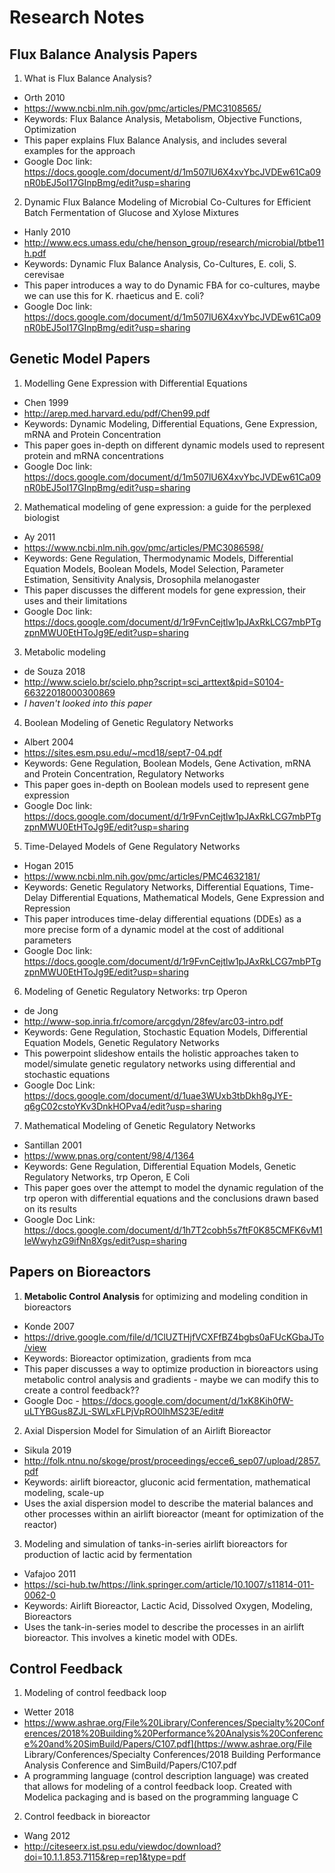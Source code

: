 # Research Notes

## Flux Balance Analysis Papers

1. What is Flux Balance Analysis?

- Orth 2010
- https://www.ncbi.nlm.nih.gov/pmc/articles/PMC3108565/
- Keywords: Flux Balance Analysis, Metabolism, Objective Functions, Optimization
- This paper explains Flux Balance Analysis, and includes several examples for the approach
- Google Doc link: https://docs.google.com/document/d/1m507lU6X4xvYbcJVDEw61Ca09nR0bEJ5oI17GInpBmg/edit?usp=sharing

2. Dynamic Flux Balance Modeling of Microbial Co-Cultures for Efficient Batch Fermentation of Glucose and Xylose Mixtures

- Hanly 2010
- http://www.ecs.umass.edu/che/henson_group/research/microbial/btbe11h.pdf
- Keywords: Dynamic Flux Balance Analysis, Co-Cultures, E. coli, S. cerevisae
- This paper introduces a way to do Dynamic FBA for co-cultures, maybe we can use this for K. rhaeticus and E. coli?
- Google Doc link: https://docs.google.com/document/d/1m507lU6X4xvYbcJVDEw61Ca09nR0bEJ5oI17GInpBmg/edit?usp=sharing

## Genetic Model Papers

1. Modelling Gene Expression with Differential Equations

- Chen 1999
- http://arep.med.harvard.edu/pdf/Chen99.pdf
- Keywords: Dynamic Modeling, Differential Equations, Gene Expression, mRNA and Protein Concentration
- This paper goes in-depth on different dynamic models used to represent protein and mRNA concentrations
- Google Doc link: https://docs.google.com/document/d/1m507lU6X4xvYbcJVDEw61Ca09nR0bEJ5oI17GInpBmg/edit?usp=sharing

2. Mathematical modeling of gene expression: a guide for the perplexed biologist

- Ay 2011
- https://www.ncbi.nlm.nih.gov/pmc/articles/PMC3086598/
- Keywords: Gene Regulation, Thermodynamic Models, Differential Equation Models, Boolean Models, Model Selection, Parameter Estimation, Sensitivity Analysis, Drosophila melanogaster
- This paper discusses the different models for gene expression, their uses and their limitations
- Google Doc link: https://docs.google.com/document/d/1r9FvnCejtlw1pJAxRkLCG7mbPTgzpnMWU0EtHToJg9E/edit?usp=sharing

3. Metabolic modeling

* de Souza 2018
* <http://www.scielo.br/scielo.php?script=sci_arttext&pid=S0104-66322018000300869>
* *I haven't looked into this paper* 

4. Boolean Modeling of Genetic Regulatory Networks

- Albert 2004
- https://sites.esm.psu.edu/~mcd18/sept7-04.pdf
- Keywords: Gene Regulation, Boolean Models, Gene Activation, mRNA and Protein Concentration, Regulatory Networks
- This paper goes in-depth on Boolean models used to represent gene expression
- Google Doc link: https://docs.google.com/document/d/1r9FvnCejtlw1pJAxRkLCG7mbPTgzpnMWU0EtHToJg9E/edit?usp=sharing

5. Time-Delayed Models of Gene Regulatory Networks

- Hogan 2015
- https://www.ncbi.nlm.nih.gov/pmc/articles/PMC4632181/
- Keywords: Genetic Regulatory Networks, Differential Equations, Time-Delay Differential Equations, Mathematical Models, Gene Expression and Repression
- This paper introduces time-delay differential equations (DDEs) as a more precise form of a dynamic model at the cost of additional parameters
- Google Doc link: https://docs.google.com/document/d/1r9FvnCejtlw1pJAxRkLCG7mbPTgzpnMWU0EtHToJg9E/edit?usp=sharing

6. Modeling of Genetic Regulatory Networks: trp Operon

- de Jong
- http://www-sop.inria.fr/comore/arcgdyn/28fev/arc03-intro.pdf 
- Keywords: Gene Regulation, Stochastic Equation Models, Differential Equation Models, Genetic Regulatory Networks
- This powerpoint slideshow entails the holistic approaches taken to model/simulate genetic regulatory networks using differential and stochastic equations
- Google Doc Link: https://docs.google.com/document/d/1uae3WUxb3tbDkh8gJYE-q6gC02cstoYKv3DnkHOPva4/edit?usp=sharing 

7. Mathematical Modeling of Genetic Regulatory Networks

- Santillan 2001
- https://www.pnas.org/content/98/4/1364 
- Keywords: Gene Regulation, Differential Equation Models, Genetic Regulatory Networks, trp Operon, E Coli
- This paper goes over the attempt to model the dynamic regulation of the trp operon with differential equations and the conclusions drawn based on its results
- Google Doc Link: https://docs.google.com/document/d/1h7T2cobh5s7ftF0K85CMFK6vM1IeWwyhzG9ifNn8Xgs/edit?usp=sharing


## Papers on Bioreactors

1. **Metabolic Control Analysis** for optimizing and modeling condition in bioreactors

* Konde 2007
* <https://drive.google.com/file/d/1ClUZTHjfVCXFfBZ4bgbs0aFUcKGbaJTo/view>
* Keywords: Bioreactor optimization, gradients from mca
* This paper discusses a way to optimize production in bioreactors using metabolic control analysis and gradients - maybe we can modify this to create a control feedback??
* Google Doc - <https://docs.google.com/document/d/1xK8Kih0fW-uLTYBGus8ZJL-SWLxFLPjVpRO0IhMS23E/edit#>

2. Axial Dispersion Model for Simulation of an Airlift Bioreactor

* Sikula 2019
* <http://folk.ntnu.no/skoge/prost/proceedings/ecce6_sep07/upload/2857.pdf>
* Keywords: airlift bioreactor, gluconic acid fermentation, mathematical modeling, scale-up 
* Uses the axial dispersion model to describe the material balances and other processes within an airlift bioreactor (meant for optimization of the reactor)

3. Modeling and simulation of tanks-in-series airlift bioreactors for production of lactic acid by fermentation

* Vafajoo 2011
* <https://sci-hub.tw/https://link.springer.com/article/10.1007/s11814-011-0062-0>
* Keywords: Airlift Bioreactor, Lactic Acid, Dissolved Oxygen, Modeling, Bioreactors
* Uses the tank-in-series model to describe the processes in an airlift bioreactor. This involves a kinetic model with ODEs.

## Control Feedback

1. Modeling of control feedback loop

* Wetter 2018
* https://www.ashrae.org/File%20Library/Conferences/Specialty%20Conferences/2018%20Building%20Performance%20Analysis%20Conference%20and%20SimBuild/Papers/C107.pdf](https://www.ashrae.org/File Library/Conferences/Specialty Conferences/2018 Building Performance Analysis Conference and SimBuild/Papers/C107.pdf
* A programming language (control description language) was created that allows for modeling of a control feedback loop. Created with Modelica packaging and is based on the programming language C

2. Control feedback in bioreactor

* Wang 2012
* <http://citeseerx.ist.psu.edu/viewdoc/download?doi=10.1.1.853.7115&rep=rep1&type=pdf>



